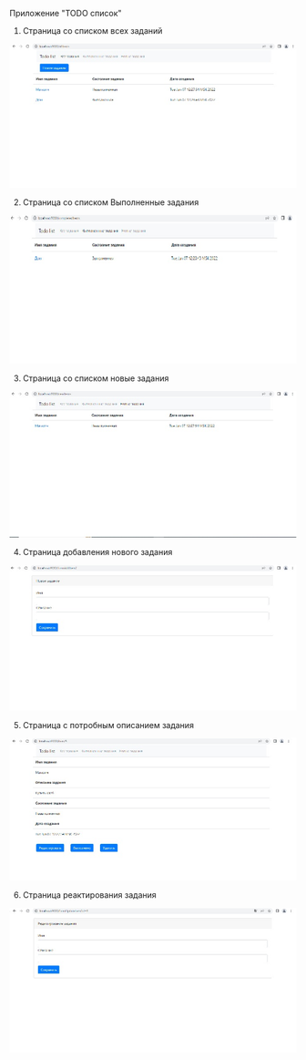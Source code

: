 Приложение "TODO список"


1. Страница со списком всех заданий

![img/001.jpg](img/001.jpg)

2. Страница со списком Выполненные задания

![002.jpg](img/002.jpg)

3. Страница со списком новые задания

![003.jpg](img/003.jpg)

4. Страница добавления нового задания

![004.jpg](img/004.jpg)

5. Страница с потробным описанием задания

![005.jpg](img/005.jpg)

6. Страница реактирования задания

![006.jpg](img/006.jpg)